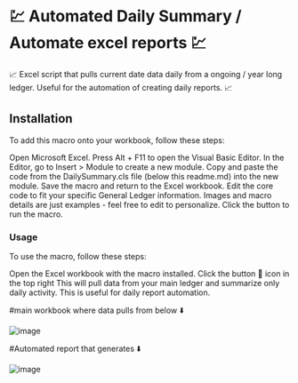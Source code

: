 # 💹 Automated Daily Summary / Automate excel reports 💹
📈 Excel script that pulls current date data daily from a ongoing / year long ledger. Useful for the automation of creating daily reports. 📈

## Installation
To add this macro onto your workbook, follow these steps:

Open Microsoft Excel.
Press Alt + F11 to open the Visual Basic Editor.
In the Editor, go to Insert > Module to create a new module.
Copy and paste the code from the DailySummary.cls file (below this readme.md) into the new module.
Save the macro and return to the Excel workbook.
Edit the core code to fit your specific General Ledger information. Images and macro details are just examples - feel free to edit to personalize.
Click the button to run the macro.

### Usage
To use the macro, follow these steps:

Open the Excel workbook with the macro installed.
Click the button 💸 icon in the top right
This will pull data from your main ledger and summarize only daily activity. This is useful for daily report automation. 

#main workbook where data pulls from below ⬇️

![image](https://github.com/andero32/Excel-Daily-Summary-script/assets/130467114/4cd4c67f-6919-48cf-9334-74bfa8a9e844)

#Automated report that generates ⬇️

![image](https://github.com/andero32/Excel-Daily-Summary-script/assets/130467114/5f554a91-7110-4a09-8f79-a87ebc6d8720)

